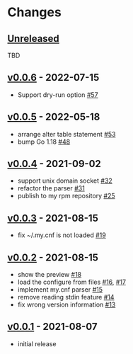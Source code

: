 Changes
=======

## [Unreleased]

TBD

## [v0.0.6] - 2022-07-15

- Support dry-run option [#57](https://github.com/shogo82148/schemalex-deploy/pull/57)

## [v0.0.5] - 2022-05-18

- arrange alter table statement [#53](https://github.com/shogo82148/schemalex-deploy/pull/53)
- bump Go 1.18 [#48](https://github.com/shogo82148/schemalex-deploy/pull/48)

## [v0.0.4] - 2021-09-02

- support unix domain socket [#32](https://github.com/shogo82148/schemalex-deploy/pull/32)
- refactor the parser [#31](https://github.com/shogo82148/schemalex-deploy/pull/31)
- publish to my rpm repository [#25](https://github.com/shogo82148/schemalex-deploy/pull/25)

## [v0.0.3] - 2021-08-15

- fix ~/.my.cnf is not loaded [#19](https://github.com/shogo82148/schemalex-deploy/pull/19)

## [v0.0.2] - 2021-08-15

- show the preview [#18](https://github.com/shogo82148/schemalex-deploy/pull/18)
- load the configure from files [#16](https://github.com/shogo82148/schemalex-deploy/pull/16), [#17](https://github.com/shogo82148/schemalex-deploy/pull/17)
- implement my.cnf parser [#15](https://github.com/shogo82148/schemalex-deploy/pull/15)
- remove reading stdin feature [#14](https://github.com/shogo82148/schemalex-deploy/pull/14)
- fix wrong version information [#13](https://github.com/shogo82148/schemalex-deploy/pull/13)

## [v0.0.1] - 2021-08-07

- initial release

[Unreleased]: https://github.com/shogo82148/schemalex-deploy/compare/v0.0.6...HEAD
[v0.0.6]: https://github.com/shogo82148/schemalex-deploy/compare/v0.0.5...v0.0.6
[v0.0.5]: https://github.com/shogo82148/schemalex-deploy/compare/v0.0.4...v0.0.5
[v0.0.4]: https://github.com/shogo82148/schemalex-deploy/compare/v0.0.3...v0.0.4
[v0.0.3]: https://github.com/shogo82148/schemalex-deploy/compare/v0.0.2...v0.0.3
[v0.0.2]: https://github.com/shogo82148/schemalex-deploy/compare/v0.0.1...v0.0.2
[v0.0.1]: https://github.com/shogo82148/schemalex-deploy/compare/v0.0.0...v0.0.1
